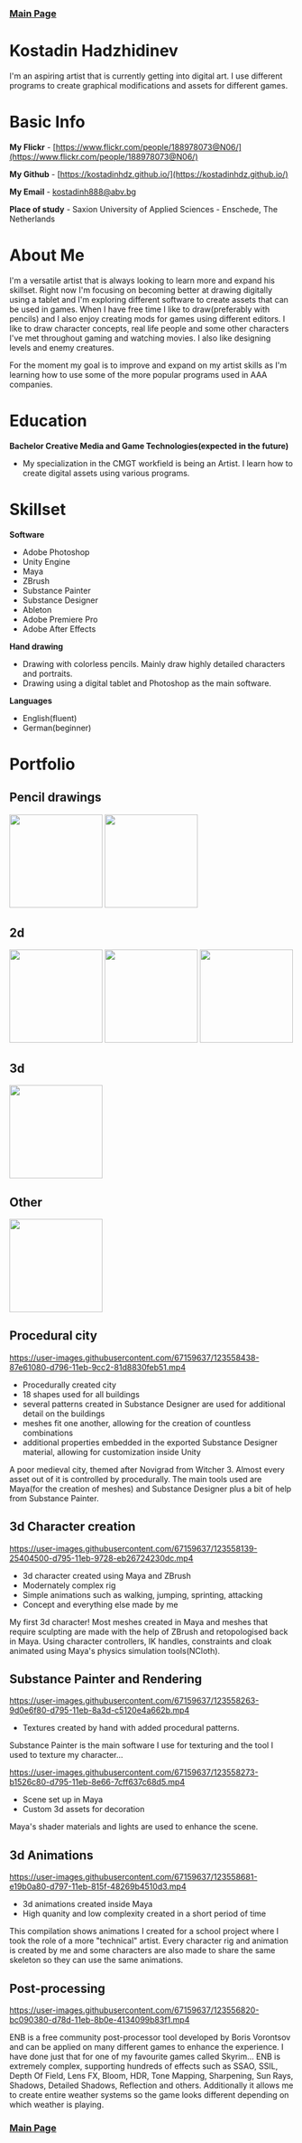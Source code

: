 ### [Main Page](https://kostadinhdz.github.io/Kostadin-Hadzhidinev/)

# Kostadin Hadzhidinev
I'm an aspiring artist that is currently getting into digital art. I use different programs to create graphical modifications and assets for different games.

# Basic Info

**My Flickr** - [https://www.flickr.com/people/188978073@N06/](https://www.flickr.com/people/188978073@N06/)

**My Github** - [https://kostadinhdz.github.io/](https://kostadinhdz.github.io/)

**My Email** - kostadinh888@abv.bg

**Place of study** - Saxion University of Applied Sciences - Enschede, The Netherlands

# About Me

I'm a versatile artist that is always looking to learn more and expand his skillset. Right now I'm focusing on becoming better at drawing digitally using a tablet and I'm exploring different software to create assets that can be used in games. When I have free time I like to draw(preferably with pencils) and I also enjoy creating mods for games using different editors. I like to draw character concepts, real life people and some other characters I've met throughout gaming and watching movies. I also like designing levels and enemy creatures.

For the moment my goal is to improve and expand on my artist skills as I'm learning how to use some of the more popular programs used in AAA companies.

# Education

**Bachelor Creative Media and Game Technologies(expected in the future)**

- My specialization in the CMGT workfield is being an Artist. I learn how to create digital assets using various programs.

# Skillset

**Software**
- Adobe Photoshop
- Unity Engine
- Maya
- ZBrush
- Substance Painter
- Substance Designer
- Ableton
- Adobe Premiere Pro
- Adobe After Effects

**Hand drawing**
- Drawing with colorless pencils. Mainly draw highly detailed characters and portraits.
- Drawing using a digital tablet and Photoshop as the main software.

**Languages**
- English(fluent)
- German(beginner)

# Portfolio

## Pencil drawings

[<img src="portraits.png" width="165">](https://kostadinhdz.github.io/Kostadin-Hadzidinev-Pencil-Portraits/) 
[<img src="character_concepts.png" width="165">](https://kostadinhdz.github.io/Kostadin-Hadzhidinev-Pencil-Concepts//)

## 2d

[<img src="environment.png" width="165">](https://kostadinhdz.github.io/Kostadin-Hadzhidinev-Digital-Environment/) 
[<img src="digital_concepts.png" width="165">](https://kostadinhdz.github.io/Kostadin-Hadzhidinev-Digital-Concepts/) 
[<img src="digital_other.png" width="165">](https://kostadinhdz.github.io/Kostadin-Hadzhidinev-Digital-Other/)

## 3d

[<img src="maya_buildings.png" width="165">](https://kostadinhdz.github.io/Kostadin-Hadzhidinev-Maya-Architexture/)

## Other

[<img src="enb.png" width="165">](https://kostadinhdz.github.io/Kostadin-Hadzhidinev-Other-ENB/)

## Procedural city

https://user-images.githubusercontent.com/67159637/123558438-87e61080-d796-11eb-9cc2-81d8830feb51.mp4

- Procedurally created city
- 18 shapes used for all buildings
- several patterns created in Substance Designer are used for additional detail on the buildings
- meshes fit one another, allowing for the creation of countless combinations
- additional properties embedded in the exported Substance Designer material, allowing for customization inside Unity

A poor medieval city, themed after Novigrad from Witcher 3. Almost every asset out of it is controlled by procedurally. The main tools used are Maya(for the creation of meshes) and Substance Designer plus a bit of help from Substance Painter. 

## 3d Character creation

https://user-images.githubusercontent.com/67159637/123558139-25404500-d795-11eb-9728-eb26724230dc.mp4

- 3d character created using Maya and ZBrush
- Modernately complex rig
- Simple animations such as walking, jumping, sprinting, attacking
- Concept and everything else made by me

My first 3d character! Most meshes created in Maya and meshes that require sculpting are made with the help of ZBrush and retopologised back in Maya. Using character controllers, IK handles, constraints and cloak animated using Maya's physics simulation tools(NCloth).

## Substance Painter and Rendering

https://user-images.githubusercontent.com/67159637/123558263-9d0e6f80-d795-11eb-8a3d-c5120e4a662b.mp4

- Textures created by hand with added procedural patterns.

Substance Painter is the main software I use for texturing and the tool I used to texture my character...

https://user-images.githubusercontent.com/67159637/123558273-b1526c80-d795-11eb-8e66-7cff637c68d5.mp4

- Scene set up in Maya
- Custom 3d assets for decoration

Maya's shader materials and lights are used to enhance the scene.

## 3d Animations

https://user-images.githubusercontent.com/67159637/123558681-e19b0a80-d797-11eb-815f-48269b4510d3.mp4

- 3d animations created inside Maya
- High quanity and low complexity created in a short period of time

This compilation shows animations I created for a school project where I took the role of a more "technical" artist. Every character rig and animation is created by me and some characters are also made to share the same skeleton so they can use the same animations.

## Post-processing

https://user-images.githubusercontent.com/67159637/123556820-bc090380-d78d-11eb-8b0e-4134099b83f1.mp4

ENB is a free community post-processor tool developed by Boris Vorontsov and can be applied on many different games to enhance the experience. I have done just that for one of my favourite games called Skyrim... ENB is extremely complex, supporting hundreds of effects such as SSAO, SSIL, Depth Of Field, Lens FX, Bloom, HDR, Tone Mapping, Sharpening, Sun Rays, Shadows, Detailed Shadows, Reflection and others. Additionally it allows me to create entire weather systems so the game looks different depending on which weather is playing.

### [Main Page](https://kostadinhdz.github.io/Kostadin-Hadzhidinev/)
